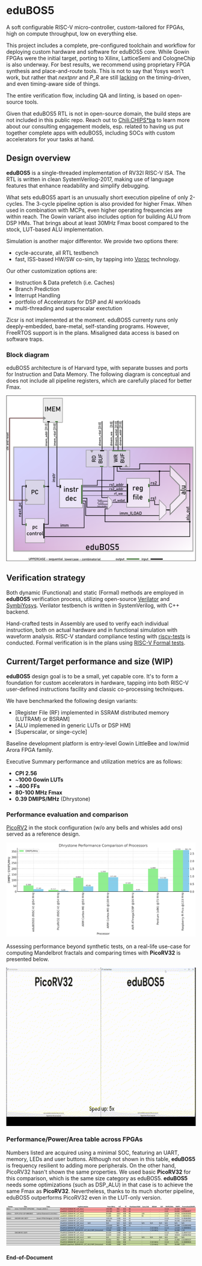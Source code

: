 # eduBOS5
A soft configurable RISC-V micro-controller, custom-tailored for FPGAs, high on compute throughput, low on everything else. 

This project includes a complete, pre-configured toolchain and workflow for deploying custom hardware and software for eduBOS5 core. While Gowin FPGAs were the initial target, porting to Xilinx, LatticeSemi and CologneChip is also underway. For best results, we recommend using proprietary FPGA synthesis and place-and-route tools. This is not to say that Yosys won't work, but rather that _nextpnr_ and _P_R_ are still [lacking](https://github.com/chili-chips-ba/openCologne/issues/18#issuecomment-2249085341) on the timing-driven, and even timing-aware side of things. 

The entire verification flow, including QA and linting, is based on open-source tools. 

Given that eduBOS5 RTL is not in open-source domain, the build steps are not included in this public repo. Reach out to [Chili.CHIPS*ba](https://www.chili-chips.xyz) to learn more about our consulting engagement models, esp. related to having us put together complete apps with eduBOS5, including SOCs with custom accelerators for your tasks at hand.

## Design overview
**eduBOS5** is a single-threaded implementation of RV32I RISC-V ISA. The RTL is written in clean SystemVerilog-2017, making use of language features that enhance readability and simplify debugging. 

What sets eduBOS5 apart is an unusually short execution pipeline of only 2-cycles. The 3-cycle pipeline option is also provided for higher Fmax. When used in combination with MCPs, even higher operating frequencies are within reach. The Gowin variant also includes option for building ALU from DSP HMs. That brings about at least 30MHz Fmax boost compared to the stock, LUT-based ALU implementation. 

Simulation is another major differentor. We provide two options there:
- cycle-accurate, all RTL testbench
- fast, ISS-based HW/SW co-sim, by tapping into [Vproc](https://github.com/wyvernSemi/vproc) technology.

Our other customization options are:
- Instruction & Data prefetch (i.e. Caches)
- Branch Prediction
- Interrupt Handling
- portfolio of Accelerators for DSP and AI workloads
- multi-threading and superscalar exectution

Zicsr is not implemented at the moment. eduBOS5 currenty runs only deeply-embedded, bare-metal, self-standing programs. However, FreeRTOS support is in the plans. Misaligned data access is based on software traps.

### Block diagram
eduBOS5 architecture is of Harvard type, with separate busses and ports for Instruction and Data Memory. The following diagram is conceptual and does not include all pipeline registers, which are carefully placed for better Fmax.

![eduBOS5 RISC-V block diagram](/0.doc/cpu_top_view_V2.png)

## Verification strategy

Both dynamic (Functional) and static (Formal) methods are employed in **eduBOS5** verification process, utilizing open-source [Verilator](https://github.com/verilator/verilator) and [SymbiYosys](https://github.com/YosysHQ/sby). Verilator testbench is written in SystemVerilog, with C++ backend.

Hand-crafted tests in Assembly are used to verify each individual instruction, both on actual hardware and in functional simulation with waveform analysis. RISC-V standard compliance testing with [riscv-tests](https://github.com/riscv-software-src/riscv-tests) is conducted. Formal verification is in the plans using [RISC-V Formal tests](https://github.com/YosysHQ/riscv-formal).

## Current/Target performance and size (WIP)

**eduBOS5** design goal is to be a small, yet capable core. It's to form a foundation for custom accelerators in hardware, tapping into both RISC-V user-defined instructions facility and classic co-processing techniques.

We have benchmarked the following design variants:
- [Register File (RF) implemented in SSRAM distributed memory (LUTRAM) or BSRAM]
- [ALU implemened in generic LUTs or DSP HM]
- [Superscalar, or singe-cycle]

Baseline development platform is entry-level Gowin LittleBee and low/mid Arora FPGA family. 

Executive Summary performance and utilization metrics are as follows:
- **CPI 2.56**
- ~**1000 Gowin LUTs**
- ~**400 FFs**
- **80-100 MHz Fmax**
- **0.39 DMIPS/MHz** (Dhrystone)
  
### Performance evaluation and comparison

[PicoRV2](https://github.com/YosysHQ/picorv32) in the stock configuration (w/o any bells and whisles add ons) served as a reference design. 

![eduBOS5 RISC-V block diagram](/0.doc/dhry.png)

Assessing performance beyond synthetic tests, on a real-life use-case for computing Mandelbrot fractals and comparing times with **PicoRV32** is presented below.

<img src="0.doc/dhrystone.gif" width="720" height="420" alt="Description of the GIF">

### Performance/Power/Area table across FPGAs

Numbers listed are acquired using a minimal SOC, featuring an UART, memory, LEDs and user buttons. Although not shown in this table, **eduBOS5** is frequency resilient to adding more peripherals. On the other hand, PicoRV32 hasn't shown the same properties. We used basic **PicoRV32** for this comparison, which is the same size category as eduBOS5. **eduBOS5** needs some optimizations (such as DSP_ALU) in that case is to achieve the same Fmax as **PicoRV32**. Nevertheless, thanks to its much shorter pipeline, eduBOS5 outperforms PicoRV32 even in the LUT-only version.

![eduBOS5 RISC-V block diagram](/0.doc/performance_table.png)

#### End-of-Document
